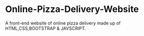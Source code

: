 # Online-Pizza-Delivery-Website
A front-end website of online pizza delivery made up of HTML,CSS,BOOTSTRAP &amp; JAVSCRIPT.
